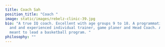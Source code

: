 ```yaml
---
title: Coach Sah
position_title: "Coach "
image: static/images/rebelz-clinic-39.jpg
bio: "A true IQ coach. Excellent with age groups 9 to 18. A programmatic thinker
  and and experienced individual trainer, game planer and Head Coach. A man
  meant to lead a basketball program. "
philosophy: ""
---
```

